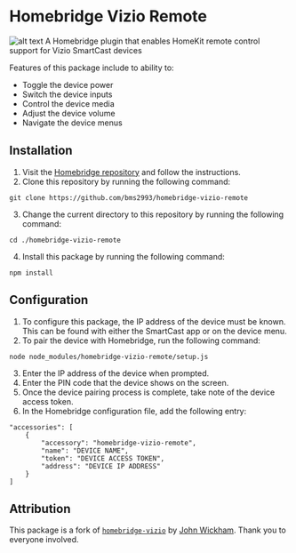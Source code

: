# Homebridge Vizio Remote
![alt text](https://github.com/bms2993/homebridge-vizio-remote/raw/master/banner.png)
A Homebridge plugin that enables HomeKit remote control support for Vizio SmartCast devices

Features of this package include to ability to:
- Toggle the device power
- Switch the device inputs
- Control the device media
- Adjust the device volume
- Navigate the device menus

## Installation
1) Visit the [Homebridge repository](https://github.com/nfarina/homebridge) and follow the instructions.
2) Clone this repository by running the following command:
````
git clone https://github.com/bms2993/homebridge-vizio-remote
````
3) Change the current directory to this repository by running the following command:
````
cd ./homebridge-vizio-remote
````
4) Install this package by running the following command:
````
npm install
````

## Configuration
1) To configure this package, the IP address of the device must be known. This can be found with either the SmartCast app or on the device menu.
2) To pair the device with Homebridge, run the following command:
````
node node_modules/homebridge-vizio-remote/setup.js
````
3) Enter the IP address of the device when prompted.
4) Enter the PIN code that the device shows on the screen. 
5) Once the device pairing process is complete, take note of the device access token.
6) In the Homebridge configuration file, add the following entry:
````
"accessories": [
    {
        "accessory": "homebridge-vizio-remote",
        "name": "DEVICE NAME",
        "token": "DEVICE ACCESS TOKEN",
        "address": "DEVICE IP ADDRESS"
    }
]
````

## Attribution
This package is a fork of [`homebridge-vizio`](https://github.com/johnwickham/homebridge-vizio) by [John Wickham](https://github.com/johnwickham). Thank you to everyone involved.
